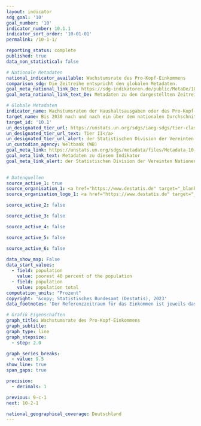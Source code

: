 ```yaml
---
layout: indicator    
sdg_goal: '10'    
goal_number: '10'    
indicator_number: 10.1.1    
indicator_sort_order: '10-01-01'    
permalink: /10-1-1/    

reporting_status: complete    
published: true    
data_non_statistical: false    

# Nationale Metadaten    
national_indicator_available: Wachstumsrate des Pro-Kopf-Einkommens    
comparison_sdg: Die Zeitreihe entspricht den globalen Metadaten.    
goal_meta_national_link_De: https://sdg-indikatoren.de/public/MetaDe/10.1.1.pdf
goal_meta_national_link_text_De: Metadaten zu den dargestellten Zeitreihen    

# Globale Metadaten    
indicator_name: Wachstumsraten der Haushaltsausgaben oder des Pro-Kopf-Einkommens bei den ärmsten 40 Prozent der Bevölkerung und der Gesamtbevölkerung    
target_name: Bis 2030 nach und nach ein über dem nationalen Durchschnitt liegendes Einkommenswachstum der ärmsten 40 Prozent der Bevölkerung erreichen und aufrechterhalten    
target_id: '10.1'    
un_designated_tier_url: https://unstats.un.org/sdgs/iaeg-sdgs/tier-classification/'    
un_designated_tier_url_text: Tier II</a>    
un_designated_tier_url_alert: der Statistischen Division der Vereinten Nationen    
un_custodian_agency: Weltbank (WB)    
goal_meta_link: https://unstats.un.org/sdgs/metadata/files/Metadata-10-01-01.pdf    
goal_meta_link_text: Metadaten zu diesem Indikator    
goal_meta_link_alert: der Statistischen Division der Vereinten Nationen    
    

# Datenquellen
source_active_1: true
source_organisation_1: <a href="https://www.destatis.de" target="_blank"> Statistisches Bundesamt (Destatis) </a>
source_organisation_logo_1: <a href="https://www.destatis.de" target="_blank"><img src="https://sdg-indikatoren.de/public/OrgImgDe/destatis.png" alt="Logo destatis" style="height:60px; width:148px"/></a>

source_active_2: false

source_active_3: false

source_active_4: false

source_active_5: false

source_active_6: false
    
data_show_map: False    
data_start_values: 
  - field: population
    value: poorest 40 percent of the population
  - field: population
    value: population total    
computation_units: "Prozent"    
copyright: '&copy; Statistisches Bundesamt (Destatis), 2023'    
data_footnotes: 'Der Referenzzeitraum für das Einkommen ist jeweils das Einkommensbezugsjahr (Erhebungsjahr -1).<br>• Ab dem Erhebungsjahr 2020 gibt es zwei Ergebnisarten: Erst- und Endergebnisse. Die aktuell dargestellten Ergebnisse für 2020 bis 2021 sind Endergebnisse, für 2022 Erstergebnisse Die bislang separat durchgeführte Erhebung "Leben in Europa" (EU-SILC) wurde 2020 in den Mikrozensus als Unterstichprobe integriert. Durch den Wechsel von einer freiwilligen zu einer in Teilen auskunftspflichtigen Befragung verbunden mit einer neuen Stichprobenzusammensetzung ist ein Vergleich der Daten des Erhebungsjahres 2020 mit den Vorjahren nicht möglich (Zeitreihenbruch).<br>• Die Daten basieren auf einer Sonderauswertung und sind nicht öffentlich zugänglich.'    

# Grafik Eigenschaften    
graph_title: Wachstumsrate des Pro-Kopf-Einkommens
graph_subtitle:     
graph_type: line
graph_stepsize: 
  - step: 2.0    

graph_series_breaks:
  - value: 9.5
show_line: true
span_gaps: true

precision:
  - decimals: 1    

previous: 9-c-1    
next: 10-2-1    

national_geographical_coverage: Deutschland    
---
```


<span></span>